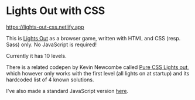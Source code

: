 # Lights Out with CSS

https://lights-out-css.netlify.app

This is [Lights Out](<https://en.wikipedia.org/wiki/Lights_Out_(game)>) as a browser game,
written with HTML and CSS (resp. Sass) only. No JavaScript is required!

Currently it has 10 levels.

There is a related codepen by Kevin Newcombe called [Pure CSS Lights out](https://codepen.io/kevinnewcombe/pen/rNeMdNg), which however only works with the first level (all lights on at startup) and its hardcoded list of 4 known solutions.

I've also made a standard JavaScript version [here](https://github.com/scriptRaccoon/lights-out-vanilla-javascript).
